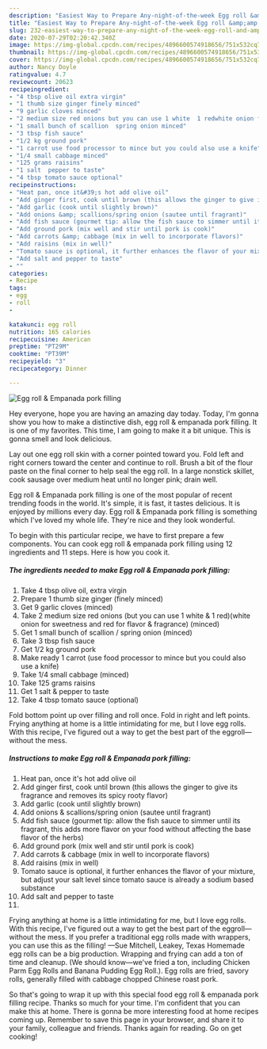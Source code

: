 ```yaml
---
description: "Easiest Way to Prepare Any-night-of-the-week Egg roll &amp;amp; Empanada pork filling"
title: "Easiest Way to Prepare Any-night-of-the-week Egg roll &amp;amp; Empanada pork filling"
slug: 232-easiest-way-to-prepare-any-night-of-the-week-egg-roll-and-amp-empanada-pork-filling
date: 2020-07-29T02:20:42.340Z
image: https://img-global.cpcdn.com/recipes/4896600574918656/751x532cq70/egg-roll-empanada-pork-filling-recipe-main-photo.jpg
thumbnail: https://img-global.cpcdn.com/recipes/4896600574918656/751x532cq70/egg-roll-empanada-pork-filling-recipe-main-photo.jpg
cover: https://img-global.cpcdn.com/recipes/4896600574918656/751x532cq70/egg-roll-empanada-pork-filling-recipe-main-photo.jpg
author: Nancy Doyle
ratingvalue: 4.7
reviewcount: 20623
recipeingredient:
- "4 tbsp olive oil extra virgin"
- "1 thumb size ginger finely minced"
- "9 garlic cloves minced"
- "2 medium size red onions but you can use 1 white  1 redwhite onion for sweetness and red for flavor  fragrance minced"
- "1 small bunch of scallion  spring onion minced"
- "3 tbsp fish sauce"
- "1/2 kg ground pork"
- "1 carrot use food processor to mince but you could also use a knife"
- "1/4 small cabbage minced"
- "125 grams raisins"
- "1 salt  pepper to taste"
- "4 tbsp tomato sauce optional"
recipeinstructions:
- "Heat pan, once it&#39;s hot add olive oil"
- "Add ginger first, cook until brown (this allows the ginger to give its fragrance and removes its spicy rooty flavor)"
- "Add garlic (cook until slightly brown)"
- "Add onions &amp; scallions/spring onion (sautee until fragrant)"
- "Add fish sauce (gourmet tip: allow the fish sauce to simmer until its fragrant, this adds more flavor on your food without affecting the base flavor of the herbs)"
- "Add ground pork (mix well and stir until pork is cook)"
- "Add carrots &amp; cabbage (mix in well to incorporate flavors)"
- "Add raisins (mix in well)"
- "Tomato sauce is optional, it further enhances the flavor of your mixture, but adjust your salt level since tomato sauce is already a sodium based substance"
- "Add salt and pepper to taste"
- ""
categories:
- Recipe
tags:
- egg
- roll
- 

katakunci: egg roll  
nutrition: 165 calories
recipecuisine: American
preptime: "PT29M"
cooktime: "PT39M"
recipeyield: "3"
recipecategory: Dinner

---
```



![Egg roll &amp; Empanada pork filling](https://img-global.cpcdn.com/recipes/4896600574918656/751x532cq70/egg-roll-empanada-pork-filling-recipe-main-photo.jpg)

Hey everyone, hope you are having an amazing day today. Today, I'm gonna show you how to make a distinctive dish, egg roll &amp; empanada pork filling. It is one of my favorites. This time, I am going to make it a bit unique. This is gonna smell and look delicious.

Lay out one egg roll skin with a corner pointed toward you. Fold left and right corners toward the center and continue to roll. Brush a bit of the flour paste on the final corner to help seal the egg roll. In a large nonstick skillet, cook sausage over medium heat until no longer pink; drain well.

Egg roll &amp; Empanada pork filling is one of the most popular of recent trending foods in the world. It's simple, it is fast, it tastes delicious. It is enjoyed by millions every day. Egg roll &amp; Empanada pork filling is something which I've loved my whole life. They're nice and they look wonderful.


To begin with this particular recipe, we have to first prepare a few components. You can cook egg roll &amp; empanada pork filling using 12 ingredients and 11 steps. Here is how you cook it.

<!--inarticleads1-->

##### The ingredients needed to make Egg roll &amp; Empanada pork filling:

1. Take 4 tbsp olive oil, extra virgin
1. Prepare 1 thumb size ginger (finely minced)
1. Get 9 garlic cloves (minced)
1. Take 2 medium size red onions (but you can use 1 white &amp; 1 red)(white onion for sweetness and red for flavor &amp; fragrance) (minced)
1. Get 1 small bunch of scallion / spring onion (minced)
1. Take 3 tbsp fish sauce
1. Get 1/2 kg ground pork
1. Make ready 1 carrot (use food processor to mince but you could also use a knife)
1. Take 1/4 small cabbage (minced)
1. Take 125 grams raisins
1. Get 1 salt &amp; pepper to taste
1. Take 4 tbsp tomato sauce (optional)


Fold bottom point up over filling and roll once. Fold in right and left points. Frying anything at home is a little intimidating for me, but I love egg rolls. With this recipe, I&#39;ve figured out a way to get the best part of the eggroll—without the mess. 

<!--inarticleads2-->

##### Instructions to make Egg roll &amp; Empanada pork filling:

1. Heat pan, once it&#39;s hot add olive oil
1. Add ginger first, cook until brown (this allows the ginger to give its fragrance and removes its spicy rooty flavor)
1. Add garlic (cook until slightly brown)
1. Add onions &amp; scallions/spring onion (sautee until fragrant)
1. Add fish sauce (gourmet tip: allow the fish sauce to simmer until its fragrant, this adds more flavor on your food without affecting the base flavor of the herbs)
1. Add ground pork (mix well and stir until pork is cook)
1. Add carrots &amp; cabbage (mix in well to incorporate flavors)
1. Add raisins (mix in well)
1. Tomato sauce is optional, it further enhances the flavor of your mixture, but adjust your salt level since tomato sauce is already a sodium based substance
1. Add salt and pepper to taste
1. 


Frying anything at home is a little intimidating for me, but I love egg rolls. With this recipe, I&#39;ve figured out a way to get the best part of the eggroll—without the mess. If you prefer a traditional egg rolls made with wrappers, you can use this as the filling! —Sue Mitchell, Leakey, Texas Homemade egg rolls can be a big production. Wrapping and frying can add a ton of time and cleanup. (We should know—we&#39;ve fried a ton, including Chicken Parm Egg Rolls and Banana Pudding Egg Roll.). Egg rolls are fried, savory rolls, generally filled with cabbage chopped Chinese roast pork. 

So that's going to wrap it up with this special food egg roll &amp; empanada pork filling recipe. Thanks so much for your time. I'm confident that you can make this at home. There is gonna be more interesting food at home recipes coming up. Remember to save this page in your browser, and share it to your family, colleague and friends. Thanks again for reading. Go on get cooking!
